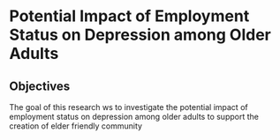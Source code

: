 # **Potential Impact of Employment Status on Depression among Older Adults**


## **Objectives**

The goal of this research ws to investigate the potential impact of employment status on depression among older adults to support the creation of elder friendly community  

